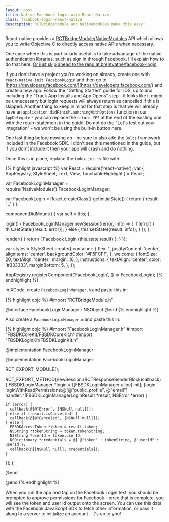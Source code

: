 ```yaml
---
layout: post
title: Native Facebook login with React Native
class: facebook-login-react-native
description: RCTBridgeModule and NativeModules make this easy!
---
```


React-native provides a
[RCTBridgeModule/NativeModules](http://facebook.github.io/react-native/docs/nativemodulesios.html)
API which allows you to write Objective C to directly access native APIs when necessary.

One case where this is particularly useful is to take advantage of the native authentication libraries,
such as sign in through Facebook. I'll explain how to do that here. [Or
just skip ahead to the repo at
brentvatne/facebook-login](https://github.com/brentvatne/facebook-login).

If you don't have a project you're working on already, create one with `react-native init FacebookLogin`
and then go to [https://developers.facebook.com/](https://developers.facebook.com/) and create a new
app. Follow the "Getting Started" guide for iOS, up to and including the "Track App Installs and App Opens" step -
it looks like it might be unnecessary but login requests will always return as cancelled if this is skipped. Another
thing to keep in mind for that step is that we will already have an `application didFinishLaunchingWithOptions`
function in our `AppDelegate` - you can replace the `return YES` at the end of the existing one with
the return statement in the guide. Do not do the "Let's test out your
integration" - we won't be using the built-in button here.

One last thing before moving on - be sure to also add the `Bolts` framework included in the Facebook SDK. I didn't see this mentioned in the guide, but if you don't include it then your app will crash and do nothing.

Once this is in place, replace the `index.ios.js` file with:

{% highlight javascript %}
var React = require('react-native');
var {
  AppRegistry,
  StyleSheet,
  Text,
  View,
  TouchableHighlight
} = React;

var FacebookLoginManager = require('NativeModules').FacebookLoginManager;

var FacebookLogin = React.createClass({
  getInitialState() {
    return {
      result: '...'
    }
  },

  componentDidMount() {
    var self = this;
  },

  login() {
    FacebookLoginManager.newSession((error, info) => {
      if (error) {
        this.setState({result: error});
      } else {
        this.setState({result: info});
      }
    });
  },

  render() {
    return (
      <View style={styles.container}>
        <TouchableHighlight onPress={this.login}>
          <Text style={styles.welcome}>
            Facebook Login
          </Text>
        </TouchableHighlight>
        <Text style={styles.instructions}>
          {this.state.result}
        </Text>
      </View>
    );
  }
});

var styles = StyleSheet.create({
  container: {
    flex: 1,
    justifyContent: 'center',
    alignItems: 'center',
    backgroundColor: '#F5FCFF',
  },
  welcome: {
    fontSize: 20,
    textAlign: 'center',
    margin: 10,
  },
  instructions: {
    textAlign: 'center',
    color: '#333333',
    marginBottom: 5,
  },
});

AppRegistry.registerComponent('FacebookLogin', () => FacebookLogin);
{% endhighlight %}

In XCode, create `FacebookLoginManager.h` and paste this in:

{% highlight objc %}
#import "RCTBridgeModule.h"

@interface FacebookLoginManager : NSObject <RCTBridgeModule>
@end
{% endhighlight %}

Also create a `FacebookLoginManager.m` and paste this in:

{% highlight objc %}
#import "FacebookLoginManager.h"
#import "FBSDKCoreKit/FBSDKCoreKit.h"
#import "FBSDKLoginKit/FBSDKLoginKit.h"

@implementation FacebookLoginManager

@implementation FacebookLoginManager

RCT_EXPORT_MODULE();

RCT_EXPORT_METHOD(newSession:(RCTResponseSenderBlock)callback) {
  FBSDKLoginManager *login = [[FBSDKLoginManager alloc] init];
  [login logInWithReadPermissions:@[@"public_profile", @"email"] handler:^(FBSDKLoginManagerLoginResult *result, NSError *error) {

    if (error) {
      callback(@[@"Error", [NSNull null]]);
    } else if (result.isCancelled) {
      callback(@[@"Canceled", [NSNull null]]);
    } else {
      FBSDKAccessToken *token = result.token;
      NSString *tokenString = token.tokenString;
      NSString *userId = token.userID;
      NSDictionary *credentials = @{ @"token" : tokenString, @"userId" : userId };
      callback(@[[NSNull null], credentials]);
    }
  }];
};

@end

@end
{% endhighlight %}

When you run the app and tap on the Facebook Login text, you should be prompted
to approve permissions for Facebook - once that is complete, you will see the token and user id
output onto the screen. You can use this data with the Facebook JavaScript SDK to fetch other
information, or pass it along to a server to initialize an account - it's up to you!
